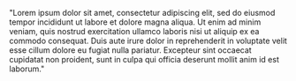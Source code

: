 "Lorem ipsum dolor sit amet, consectetur adipiscing elit, 
sed do eiusmod tempor incididunt ut labore et dolore magna aliqua. 
Ut enim ad minim veniam, quis nostrud exercitation
ullamco laboris nisi ut aliquip ex ea commodo
consequat. Duis aute irure dolor in reprehenderit
in voluptate velit esse cillum dolore eu fugiat
nulla pariatur. Excepteur sint occaecat cupidatat
non proident, sunt in culpa qui officia deserunt
mollit anim id est laborum."